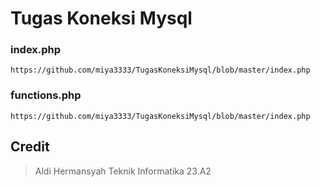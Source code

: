 # Tugas Koneksi Mysql
### index.php
```
https://github.com/miya3333/TugasKoneksiMysql/blob/master/index.php
```
### functions.php
```
https://github.com/miya3333/TugasKoneksiMysql/blob/master/index.php
```
## Credit
> Aldi Hermansyah Teknik Informatika 23.A2
